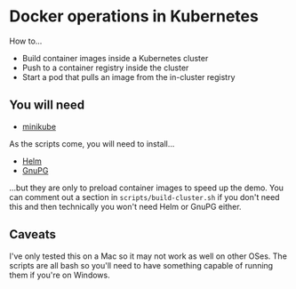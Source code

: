 # Docker operations in Kubernetes

How to...

* Build container images inside a Kubernetes cluster
* Push to a container registry inside the cluster
* Start a pod that pulls an image from the in-cluster registry

## You will need

* [minikube](https://minikube.sigs.k8s.io/docs/)

As the scripts come, you will need to install...
* [Helm](https://helm.sh/)
* [GnuPG](https://gnupg.org/)

...but they are only to preload container images to speed up the demo. You can comment out a section in `scripts/build-cluster.sh` if you don't need this and then technically you won't need Helm or GnuPG either.

## Caveats

I've only tested this on a Mac so it may not work as well on other OSes. The scripts are all bash so you'll need to have something capable of running them if you're on Windows.
